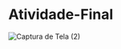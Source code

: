 # Atividade-Final

![Captura de Tela (2)](https://github.com/Valtavares/Atividade-Final/assets/144066767/f94252b3-f13e-4082-be60-f0cdc8f6e3ac)
